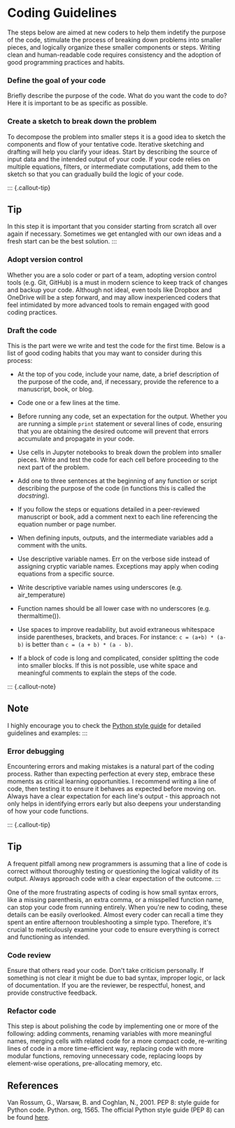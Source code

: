 # Coding Guidelines

The steps below are aimed at new coders to help them indetify the purpose of the code, stimulate the process of breaking down problems into smaller pieces, and logically organize these smaller components or steps. Writing clean and human-readable code requires consistency and the adoption of good programming practices and habits.

### Define the goal of your code
Briefly describe the purpose of the code. What do you want the code to do? Here it is important to be as specific as possible.

### Create a sketch to break down the problem
To decompose the problem into smaller steps it is a good idea to sketch the components and flow of your tentative code. Iterative sketching and drafting will help you clarify your ideas. Start by describing the source of input data and the intended output of your code. If your code relies on multiple equations, filters, or intermediate computations, add them to the sketch so that you can gradually build the logic of your code.


::: {.callout-tip}
## Tip

In this step it is important that you consider starting from scratch all over again if necessary. Sometimes we get entangled with our own ideas and a fresh start can be the best solution.
:::


### Adopt version control
Whether you are a solo coder or part of a team, adopting version control tools (e.g. Git, GitHub) is a must in modern science to keep track of changes and backup your code. Although not ideal, even tools like Dropbox and OneDrive will be a step forward, and may allow inexperienced coders that feel intimidated by more advanced tools to remain engaged with good coding practices.


### Draft the code
This is the part were we write and test the code for the first time. Below is a list of good coding habits that you may want to consider during this process:

* At the top of you code, include your name, date, a brief description of the purpose of the code, and, if necessary, provide the reference to a manuscript, book, or blog.

* Code one or a few lines at the time. 

* Before running any code, set an expectation for the output. Whether you are running a simple `print` statement or several lines of code, ensuring that you are obtaining the desired outcome will prevent that errors accumulate and propagate in your code.

* Use cells in Jupyter notebooks to break down the problem into smaller pieces. Write and test the code for each cell before proceeding to the next part of the problem.

* Add one to three sentences at the beginning of any function or script describing the purpose of the code (in functions this is called the *docstring*).

* If you follow the steps or equations detailed in a peer-reviewed manuscript or book, add a comment next to each line referencing the equation number or page number.

* When defining inputs, outputs, and the intermediate variables add a comment with the units.

* Use descriptive variable names. Err on the verbose side instead of assigning cryptic variable names. Exceptions may apply when coding equations from a specific source.

* Write descriptive variable names using underscores (e.g. air_temperature)

* Function names should be all lower case with no underscores (e.g. thermaltime()).

* Use spaces to improve readability, but avoid extraneous whitespace inside parentheses, brackets, and braces. For instance: `c = (a+b) * (a-b)` is better than `c = (a + b) * (a - b)`.

* If a block of code is long and complicated, consider splitting the code into smaller blocks. If this is not possible, use white space and meaningful comments to explain the steps of the code. 

::: {.callout-note}
## Note
I highly encourage you to check the [Python style guide](https://peps.python.org/pep-0008) for detailed guidelines and examples:
:::

### Error debugging
Encountering errors and making mistakes is a natural part of the coding process. Rather than expecting perfection at every step, embrace these moments as critical learning opportunities. I recommend writing a line of code, then testing it to ensure it behaves as expected before moving on. Always have a clear expectation for each line's output - this approach not only helps in identifying errors early but also deepens your understanding of how your code functions.

::: {.callout-tip}
## Tip
A frequent pitfall among new programmers is assuming that a line of code is correct without thoroughly testing or questioning the logical validity of its output. Always approach code with a clear expectation of the outcome.
:::

One of the more frustrating aspects of coding is how small syntax errors, like a missing parenthesis, an extra comma, or a misspelled function name, can stop your code from running entirely. When you're new to coding, these details can be easily overlooked. Almost every coder can recall a time they spent an entire afternoon troubleshooting a simple typo. Therefore, it's crucial to meticulously examine your code to ensure everything is correct and functioning as intended.

### Code review
Ensure that others read your code. Don't take criticism personally. If something is not clear it might be due to bad syntax, improper logic, or lack of documentation. If you are the reviewer, be respectful, honest, and provide constructive feedback.

### Refactor code
This step is about polishing the code by implementing one or more of the following: adding comments, renaming variables with more meaningful names, merging cells with related code for a more compact code, re-writing lines of code in a more time-efficient way, replacing code with more modular functions, removing unnecessary code, replacing loops by element-wise operations, pre-allocating memory, etc. 


## References

Van Rossum, G., Warsaw, B. and Coghlan, N., 2001. PEP 8: style guide for Python code. Python. org, 1565. The official Python style guide (PEP 8) can be found [here](https://www.python.org/dev/peps/pep-0008/). 